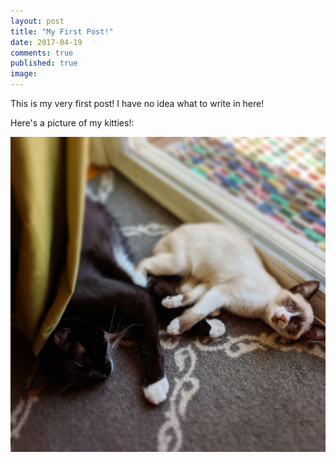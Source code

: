 ```yaml
---
layout: post
title: "My First Post!"
date: 2017-04-19
comments: true
published: true
image:
---
```


This is my very first post! I have no idea what to write in here!

Here's a picture of my kitties!:

<img src="/teddy-leelu.jpg" alt="fur babies">
